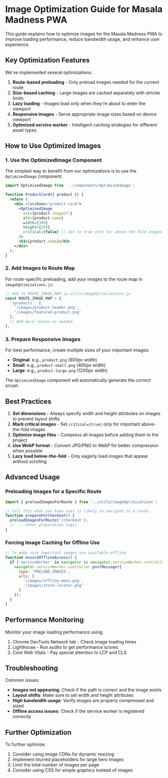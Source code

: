 # Image Optimization Guide for Masala Madness PWA

This guide explains how to optimize images for the Masala Madness PWA to improve loading performance, reduce bandwidth usage, and enhance user experience.

## Key Optimization Features

We've implemented several optimizations:

1. **Route-based preloading** - Only preload images needed for the current route
2. **Size-based caching** - Large images are cached separately with stricter limits
3. **Lazy loading** - Images load only when they're about to enter the viewport
4. **Responsive images** - Serve appropriate image sizes based on device viewport
5. **Optimized service worker** - Intelligent caching strategies for different asset types

## How to Use Optimized Images

### 1. Use the OptimizedImage Component

The simplest way to benefit from our optimizations is to use the `OptimizedImage` component:

```jsx
import OptimizedImage from '../components/OptimizedImage';

function ProductCard({ product }) {
  return (
    <div className="product-card">
      <OptimizedImage 
        src={product.imageUrl} 
        alt={product.name}
        width={300}
        height={200}
        critical={false} // Set to true only for above-the-fold images
      />
      <h3>{product.name}</h3>
    </div>
  );
}
```

### 2. Add Images to Route Map

For route-specific preloading, add your images to the route map in `imageOptimizations.js`:

```javascript
// Add to ROUTE_IMAGE_MAP in utils/imageOptimizations.js
const ROUTE_IMAGE_MAP = {
  '/products': [
    '/images/product-header.png',
    '/images/featured-product.png'
  ],
  // Add more routes as needed
};
```

### 3. Prepare Responsive Images

For best performance, create multiple sizes of your important images:

- **Original**: e.g., `product.png` (800px width)
- **Small**: e.g., `product-small.png` (400px width) 
- **Large**: e.g., `product-large.png` (1200px width)

The `OptimizedImage` component will automatically generate the correct srcset.

## Best Practices

1. **Set dimensions** - Always specify width and height attributes on images to prevent layout shifts
2. **Mark critical images** - Set `critical={true}` only for important above-the-fold images
3. **Optimize image files** - Compress all images before adding them to the project
4. **Use WebP format** - Convert JPG/PNG to WebP for better compression when possible
5. **Lazy load below-the-fold** - Only eagerly load images that appear without scrolling

## Advanced Usage

### Preloading Images for a Specific Route

```javascript
import { preloadImagesForRoute } from '../utils/imageOptimizations';

// Call this when you know user is likely to navigate to a route
function prepareForCheckout() {
  preloadImagesForRoute('/checkout');
  // ... other preparation logic
}
```

### Forcing Image Caching for Offline Use

```javascript
// To make sure important images are available offline
function ensureOfflineAccess() {
  if ('serviceWorker' in navigator && navigator.serviceWorker.controller) {
    navigator.serviceWorker.controller.postMessage({
      type: 'PRELOAD_IMAGES',
      urls: [
        '/images/offline-menu.png',
        '/images/store-locator.png'
      ]
    });
  }
}
```

## Performance Monitoring

Monitor your image loading performance using:

1. Chrome DevTools Network tab - Check image loading times
2. Lighthouse - Run audits to get performance scores
3. Core Web Vitals - Pay special attention to LCP and CLS

## Troubleshooting

Common issues:

- **Images not appearing**: Check if the path is correct and the image exists
- **Layout shifts**: Make sure to set width and height attributes
- **High bandwidth usage**: Verify images are properly compressed and sized
- **Offline access issues**: Check if the service worker is registered correctly

## Further Optimization

To further optimize:

1. Consider using image CDNs for dynamic resizing
2. Implement blurred placeholders for large hero images
3. Limit the total number of images per page
4. Consider using CSS for simple graphics instead of images 